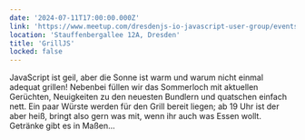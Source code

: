 ```yaml
---
date: '2024-07-11T17:00:00.000Z'
link: 'https://www.meetup.com/dresdenjs-io-javascript-user-group/events/301781376'
location: 'Stauffenbergallee 12A, Dresden'
title: 'GrillJS'
locked: false
---
```

JavaScript ist geil, aber die Sonne ist warm und warum nicht einmal adequat grillen! Nebenbei füllen wir das Sommerloch mit aktuellen Gerüchten, Neuigkeiten zu den neuesten Bundlern und quatschen einfach nett. Ein paar Würste werden für den Grill bereit liegen; ab 19 Uhr ist der aber heiß, bringt also gern was mit, wenn ihr auch was Essen wollt. Getränke gibt es in Maßen...
